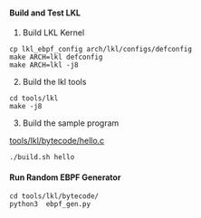 
#### Build and Test LKL
1) Build LKL Kernel

```
cp lkl_ebpf_config arch/lkl/configs/defconfig
make ARCH=lkl defconfig 
make ARCH=lkl -j8
```

2) Build the lkl tools

```
cd tools/lkl
make -j8
```

3) Build the sample program


[tools/lkl/bytecode/hello.c](tools/lkl/bytecode/hello.c)

```
./build.sh hello
```


#### Run Random EBPF Generator

```
cd tools/lkl/bytecode/
python3  ebpf_gen.py
```
